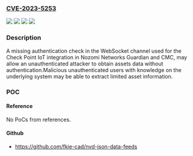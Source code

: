 ### [CVE-2023-5253](https://cve.mitre.org/cgi-bin/cvename.cgi?name=CVE-2023-5253)
![](https://img.shields.io/static/v1?label=Product&message=CMC&color=blue)
![](https://img.shields.io/static/v1?label=Product&message=Guardian&color=blue)
![](https://img.shields.io/static/v1?label=Version&message=0%3C%2023.3.0%20&color=brighgreen)
![](https://img.shields.io/static/v1?label=Vulnerability&message=CWE-306%20Missing%20Authentication%20for%20Critical%20Function&color=brighgreen)

### Description

A missing authentication check in the WebSocket channel used for the Check Point IoT integration in Nozomi Networks Guardian and CMC, may allow an unauthenticated attacker to obtain assets data without authentication.Malicious unauthenticated users with knowledge on the underlying system may be able to extract limited asset information.

### POC

#### Reference
No PoCs from references.

#### Github
- https://github.com/fkie-cad/nvd-json-data-feeds

